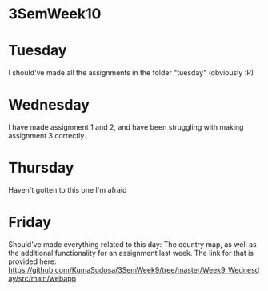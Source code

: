 # 3SemWeek10

# Tuesday
I should've made all the assignments in the folder "tuesday" (obviously :P)

# Wednesday 
I have made assignment 1 and 2, and have been struggling with making assignment 3 correctly.

# Thursday
Haven't gotten to this one I'm afraid

# Friday
Should've made everything related to this day: The country map, as well as the additional functionality for an assignment last week. The link for that is provided here: 
https://github.com/KumaSudosa/3SemWeek9/tree/master/Week9_Wednesday/src/main/webapp
